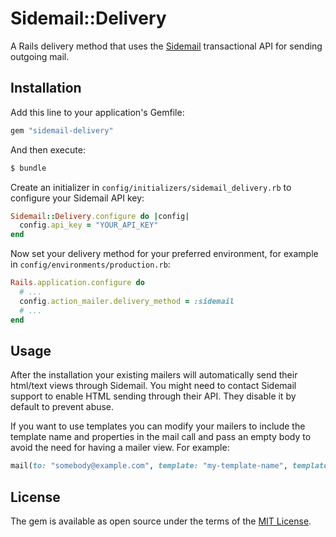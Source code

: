 # Sidemail::Delivery
A Rails delivery method that uses the [Sidemail](https://sidemail.io) transactional API for sending outgoing mail.

## Installation
Add this line to your application's Gemfile:

```ruby
gem "sidemail-delivery"
```

And then execute:
```bash
$ bundle
```

Create an initializer in `config/initializers/sidemail_delivery.rb` to configure your Sidemail API key:

```ruby
Sidemail::Delivery.configure do |config|
  config.api_key = "YOUR_API_KEY"
end
```

Now set your delivery method for your preferred environment, for example in `config/environments/production.rb`:

```ruby
Rails.application.configure do
  # ...
  config.action_mailer.delivery_method = :sidemail
  # ...
end
```

## Usage

After the installation your existing mailers will automatically send their html/text views through Sidemail. You might
need to contact Sidemail support to enable HTML sending through their API. 
They disable it by default to prevent abuse.

If you want to use templates you can modify your mailers to include the template name and properties in the mail call 
and pass an empty body to avoid the need for having a mailer view. For example:

```ruby
mail(to: "somebody@example.com", template: "my-template-name", template_props: { name: "Somebody" }, body: "")
```

## License
The gem is available as open source under the terms of the [MIT License](https://opensource.org/licenses/MIT).

